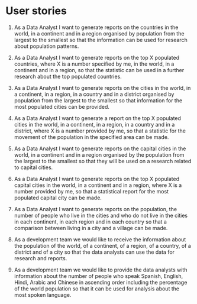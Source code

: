 # User stories

1. As a Data Analyst I want to generate reports on the countries in the world, in a continent and in a region organised by population from the largest to the smallest so that the information can be used for research about population patterns.

2. As a Data Analyst I want to generate reports on the top X populated countries, where X is a number specified by me, in the world, in a continent and in a region, so that the statistic can be used in a further research about the top populated countries.

3. As a Data Analyst I want to generate reports on the cities in the world, in a continent, in a region, in a country and in a district organised by population from the largest to the smallest so that information for the most populated cities can be provided.

4. As a Data Analyst I want to generate a report on the top X populated cities in the world, in a continent, in a region, in a country and in a district, where X is a number provided by me, so that a statistic for the movement of the population in the specified area can be made.

5. As a Data Analyst I want to generate reports on the capital cities in the world, in a continent and in a region organised by the population from the largest to the smallest so that they will be used on a research related to capital cities.

6. As a Data Analyst I want to generate reports on the top X populated capital cities in the world, in a continent and in a region, where X is a number provided by me, so that a statistical report for the most populated capital city can be made.

7. As a Data Analyst I want to generate reports on the population, the number of people who live in the cities and who do not live in the cities in each continent, in each region and in each country so that a comparison between living in a city and a village can be made.

8. As a development team we would like to receive the information about the population of the world, of a continent, of a region, of a country, of a district and of a city so that the data analysts can use the data for research and reports.

9. As a development team we would like to provide the data analysts with information about the number of people who speak Spanish, English, Hindi, Arabic and Chinese in ascending order including the percentage of the world population so that it can be used for analysis about the most spoken language.







